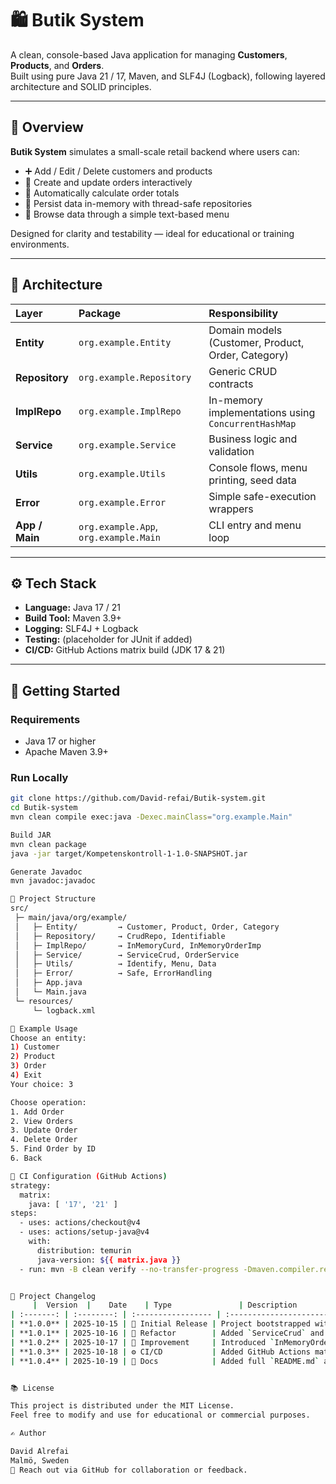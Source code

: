 # 🛍️ Butik System

A clean, console-based Java application for managing **Customers**, **Products**, and **Orders**.  
Built using pure Java 21 / 17, Maven, and SLF4J (Logback), following layered architecture and SOLID principles.

---

## 📖 Overview

**Butik System** simulates a small-scale retail backend where users can:

- ➕ Add / Edit / Delete customers and products
- 🧾 Create and update orders interactively
- 🧮 Automatically calculate order totals
- 🧱 Persist data in-memory with thread-safe repositories
- 🧭 Browse data through a simple text-based menu

Designed for clarity and testability — ideal for educational or training environments.

---

## 🧩 Architecture

| Layer | Package | Responsibility |
|:------|:---------|:---------------|
| **Entity** | `org.example.Entity` | Domain models (Customer, Product, Order, Category) |
| **Repository** | `org.example.Repository` | Generic CRUD contracts |
| **ImplRepo** | `org.example.ImplRepo` | In-memory implementations using `ConcurrentHashMap` |
| **Service** | `org.example.Service` | Business logic and validation |
| **Utils** | `org.example.Utils` | Console flows, menu printing, seed data |
| **Error** | `org.example.Error` | Simple safe-execution wrappers |
| **App / Main** | `org.example.App`, `org.example.Main` | CLI entry and menu loop |

---

## ⚙️ Tech Stack

- **Language:** Java 17 / 21
- **Build Tool:** Maven 3.9+
- **Logging:** SLF4J + Logback
- **Testing:** (placeholder for JUnit if added)
- **CI/CD:** GitHub Actions matrix build (JDK 17 & 21)

---

## 🚀 Getting Started

### Requirements
- Java 17 or higher
- Apache Maven 3.9+

### Run Locally
```bash
git clone https://github.com/David-refai/Butik-system.git
cd Butik-system
mvn clean compile exec:java -Dexec.mainClass="org.example.Main"

Build JAR
mvn clean package
java -jar target/Kompetenskontroll-1-1.0-SNAPSHOT.jar

Generate Javadoc
mvn javadoc:javadoc

🧱 Project Structure
src/
 ├─ main/java/org/example/
 │   ├─ Entity/         → Customer, Product, Order, Category
 │   ├─ Repository/     → CrudRepo, Identifiable
 │   ├─ ImplRepo/       → InMemoryCurd, InMemoryOrderImp
 │   ├─ Service/        → ServiceCrud, OrderService
 │   ├─ Utils/          → Identify, Menu, Data
 │   ├─ Error/          → Safe, ErrorHandling
 │   ├─ App.java
 │   └─ Main.java
 └─ resources/
     └─ logback.xml

🧮 Example Usage
Choose an entity:
1) Customer
2) Product
3) Order
4) Exit
Your choice: 3

Choose operation:
1. Add Order
2. View Orders
3. Update Order
4. Delete Order
5. Find Order by ID
6. Back

🧰 CI Configuration (GitHub Actions)
strategy:
  matrix:
    java: [ '17', '21' ]
steps:
  - uses: actions/checkout@v4
  - uses: actions/setup-java@v4
    with:
      distribution: temurin
      java-version: ${{ matrix.java }}
  - run: mvn -B clean verify --no-transfer-progress -Dmaven.compiler.release=${{ matrix.java }}


🧾 Project Changelog
     |  Version  |    Date    | Type               | Description                                                             |
| :-------: | :--------: | :----------------- | :---------------------------------------------------------------------- |
| **1.0.0** | 2025-10-15 | 🏁 Initial Release | Project bootstrapped with full CRUD for Customer, Product, and Order.   |
| **1.0.1** | 2025-10-16 | 🧩 Refactor        | Added `ServiceCrud` and generic CRUD abstraction.                       |
| **1.0.2** | 2025-10-17 | 🧠 Improvement     | Introduced `InMemoryOrderImp` with secondary index (customer → orders). |
| **1.0.3** | 2025-10-18 | ⚙️ CI/CD           | Added GitHub Actions matrix build for JDK 17 & 21.                      |
| **1.0.4** | 2025-10-19 | 📝 Docs            | Added full `README.md` and generated Javadoc integration.               |


📚 License

This project is distributed under the MIT License.
Feel free to modify and use for educational or commercial purposes.

✍️ Author

David Alrefai
Malmö, Sweden
📧 Reach out via GitHub for collaboration or feedback.
